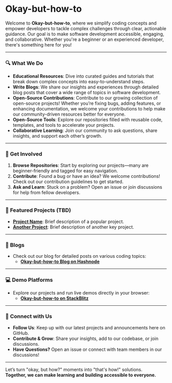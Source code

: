 # Okay-but-how-to

Welcome to **Okay-but-how-to**, where we simplify coding concepts and empower developers to tackle complex challenges through clear, actionable guidance. Our goal is to make software development accessible, engaging, and collaborative. Whether you're a beginner or an experienced developer, there's something here for you!

---

### 🔍 **What We Do**

- **Educational Resources**: Dive into curated guides and tutorials that break down complex concepts into easy-to-understand steps.
- **Write Blogs**: We share our insights and experiences through detailed blog posts that cover a wide range of topics in software development.
- **Open-Source Contributions**: Contribute to our growing collection of open-source projects! Whether you’re fixing bugs, adding features, or enhancing documentation, we welcome your contributions to help make our community-driven resources better for everyone.
- **Open-Source Tools**: Explore our repositories filled with reusable code, templates, and tools to accelerate your projects.
- **Collaborative Learning**: Join our community to ask questions, share insights, and support each other’s growth.

---

### 🚀 **Get Involved**

1. **Browse Repositories**: Start by exploring our projects—many are beginner-friendly and tagged for easy navigation.
2. **Contribute**: Found a bug or have an idea? We welcome contributions! Check out our contribution guidelines to get started.
3. **Ask and Learn**: Stuck on a problem? Open an issue or join discussions for help from fellow developers.

---

### 🌟 **Featured Projects (TBD)**

- **[Project Name](#)**: Brief description of a popular project.
- **[Another Project](#)**: Brief description of another key project.

---

### 📝 **Blogs**

- Check out our blog for detailed posts on various coding topics:
  - **[Okay-but-how-to Blog on Hashnode](https://okay-but-how-to.hashnode.dev/)**

---

### 💻 **Demo Platforms**

- Explore our projects and run live demos directly in your browser:
  - **[Okay-but-how-to on StackBlitz](https://stackblitz.com/orgs/github/Okay-But-How-to)**

---

### 💬 **Connect with Us**

- **Follow Us**: Keep up with our latest projects and announcements here on GitHub.
- **Contribute & Grow**: Share your insights, add to our codebase, or join discussions.
- **Have Questions?** Open an issue or connect with team members in our discussions!

---

Let’s turn "okay, but how?" moments into "that's how!" solutions.  
**Together, we can make learning and building accessible to everyone.**
